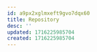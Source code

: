 ```yaml
---
id: a9px2xglmxeft9gvo7dqx60
title: Repository
desc: ''
updated: 1716225985704
created: 1716225985704
---
```


